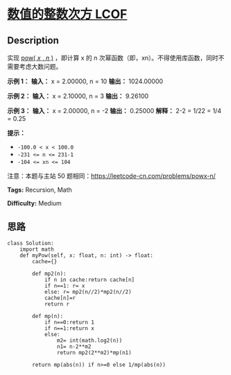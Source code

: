 # [数值的整数次方 LCOF][title]

## Description

实现 [pow( _x_ , _n_ )](https://www.cplusplus.com/reference/valarray/pow/) ，即计算
x 的 n 次幂函数（即，xn）。不得使用库函数，同时不需要考虑大数问题。

**示例 1：**
            **输入：** x = 2.00000, n = 10    **输出：** 1024.00000    

**示例 2：**
            **输入：** x = 2.10000, n = 3    **输出：** 9.26100

**示例 3：**
            **输入：** x = 2.00000, n = -2    **输出：** 0.25000    **解释：** 2-2 = 1/22 = 1/4 = 0.25

**提示：**

  * `-100.0 < x < 100.0`
  * `-231 <= n <= 231-1`
  * `-104 <= xn <= 104`

注意：本题与主站 50 题相同：<https://leetcode-cn.com/problems/powx-n/>


**Tags:** Recursion, Math

**Difficulty:** Medium

## 思路

``` python3
class Solution:
    import math
    def myPow(self, x: float, n: int) -> float:
        cache={}
        
        def mp2(n):
            if n in cache:return cache[n]
            if n==1: r= x
            else: r= mp2(n//2)*mp2(n//2)
            cache[n]=r
            return r
                
        def mp(n):
            if n==0:return 1
            if n==1:return x
            else:            
                m2= int(math.log2(n))
                n1= n-2**m2
                return mp2(2**m2)*mp(n1)
            
        return mp(abs(n)) if n>=0 else 1/mp(abs(n))
```

[title]: https://leetcode-cn.com/problems/shu-zhi-de-zheng-shu-ci-fang-lcof
